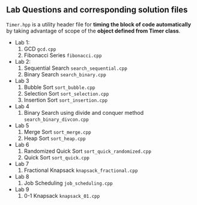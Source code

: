 ## Lab Questions and corresponding solution files

`Timer.hpp` is a utility header file for __timing the block of code automatically__ by taking 
advantage of scope of the __object defined from Timer class__.

* Lab 1:
    1. GCD  `gcd.cpp`
    2. Fibonacci Series `fibonacci.cpp`
* Lab 2:
    1. Sequential Search    `search_sequential.cpp`
    2. Binary Search    `search_binary.cpp`
* Lab 3
    1. Bubble Sort  `sort_bubble.cpp`
    2. Selection Sort  `sort_selection.cpp`
    3. Insertion Sort  `sort_insertion.cpp`
* Lab 4
    1. Binary Search using divide and conquer method    `search_binary_divcon.cpp`
* Lab 5
    1. Merge Sort   `sort_merge.cpp`
    2. Heap Sort    `sort_heap.cpp`
* Lab 6
    1. Randomized Quick Sort   `sort_quick_randomized.cpp`
    2. Quick Sort    `sort_quick.cpp`
* Lab 7
    1. Fractional Knapsack  `knapsack_fractional.cpp`
* Lab 8
    1. Job Scheduling   `job_scheduling.cpp`
* Lab 9
    1. 0-1 Knapsack     `knapsack_01.cpp`
